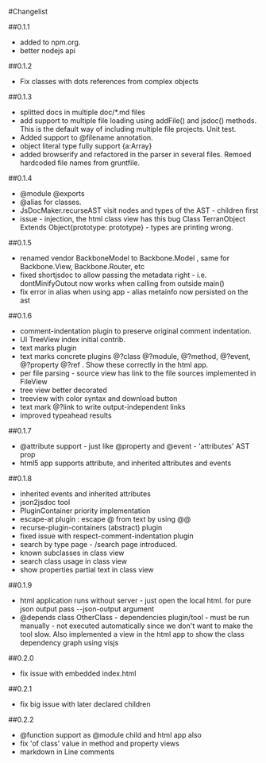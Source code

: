 #Changelist

##0.1.1 
 * added to npm.org. 
 * better nodejs api

##0.1.2
 * Fix classes with dots references from complex objects

##0.1.3
 * splitted docs in multiple doc/*.md files
 * add support to multiple file loading using addFile() and jsdoc() methods. This is the default way of including multiple file projects. Unit test.
 * Added support to @filename annotation. 
 * object literal type fully support {a:Array<String>}
 * added browserify and refactored in the parser in several files. Remoed hardcoded file names from gruntfile.

##0.1.4
 * @module @exports
 * @alias for classes.
 * JsDocMaker.recurseAST visit nodes and types of the AST - children first
 * issue - injection, the html class view has this bug Class TerranObject Extends Object{prototype: prototype} - types are printing wrong.

##0.1.5
 * renamed vendor BackboneModel to Backbone.Model , same for Backbone.View, Backbone.Router, etc
 * fixed shortjsdoc to allow passing the metadata right - i.e. dontMinifyOutout now works when calling from outside main()
 * fix error in alias when using app - alias metainfo now persisted on the ast

##0.1.6
 * comment-indentation plugin to preserve original comment indentation. 
 * UI TreeView index initial contrib. 
 * text marks plugin
 * text marks concrete plugins @?class @?module, @?method, @?event, @?property @?ref . Show these correctly in the html app.
 * per file parsing - source view has link to the file sources implemented in FileView
 * tree view better decorated
 * treeview with color syntax and download button
 * text mark @?link to write output-independent links
 * improved typeahead results
 
##0.1.7
 * @attribute support - just like @property and @event - 'attributes' AST prop 
 * html5 app supports attribute, and inherited attributes and events

##0.1.8
 * inherited events and inherited attributes
 * json2jsdoc tool
 * PluginContainer priority implementation
 * escape-at plugin : escape @ from text by using @@
 * recurse-plugin-containers (abstract) plugin 
 * fixed issue with respect-comment-indentation plugin
 * search by type page - /search page introduced.
 * known subclasses in class view
 * search class usage in class view
 * show properties partial text in class view

##0.1.9
 * html application runs without server - just open the local html. for pure json output pass --json-output argument
 * @depends class OtherClass - dependencies plugin/tool - must be run manually - not executed automatically since we don't want to make the tool slow. Also implemented a view in the html app to show the class dependency graph using visjs

##0.2.0
 * fix issue with embedded index.html

##0.2.1
 * fix big issue with later declared children

##0.2.2
 * @function support as @module child and html app also
 * fix 'of class' value in method and property views 
 * markdown in Line comments 
